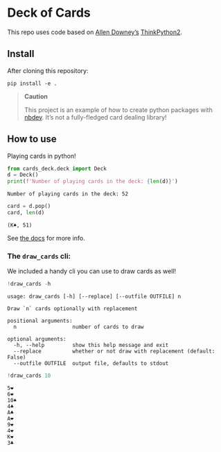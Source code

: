 Deck of Cards
================

<!-- WARNING: THIS FILE WAS AUTOGENERATED! DO NOT EDIT! -->

This repo uses code based on [Allen Downey’s](http://allendowney.com/)
[ThinkPython2](https://github.com/AllenDowney/ThinkPython2).

## Install

After cloning this repository:

`pip install -e .`

<div>

> **Caution**
>
> This project is an example of how to create python packages with
> [nbdev](https://github.com/fastai/nbdev). It’s not a fully-fledged
> card dealing library!

</div>

## How to use

Playing cards in python!

``` python
from cards_deck.deck import Deck
d = Deck()
print(f'Number of playing cards in the deck: {len(d)}')
```

    Number of playing cards in the deck: 52

``` python
card = d.pop()
card, len(d)
```

    (K♠️, 51)

See [the docs](https://isaac-flath.github.io/deck_of_cards/) for more
info.

### The `draw_cards` cli:

We included a handy cli you can use to draw cards as well!

``` python
!draw_cards -h
```

    usage: draw_cards [-h] [--replace] [--outfile OUTFILE] n

    Draw `n` cards optionally with replacement

    positional arguments:
      n                  number of cards to draw

    optional arguments:
      -h, --help         show this help message and exit
      --replace          whether or not draw with replacement (default: False)
      --outfile OUTFILE  output file, defaults to stdout

``` python
!draw_cards 10
```

    5❤️
    6❤️
    10♠️
    4♣️
    A♣️
    A❤️
    9❤️
    4❤️
    K❤️
    3♣️
